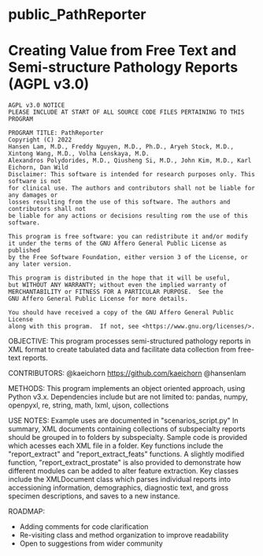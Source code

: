 # public_PathReporter
Creating Value from Free Text and Semi-structure Pathology Reports (AGPL v3.0)
=============================================================================================
    AGPL v3.0 NOTICE
    PLEASE INCLUDE AT START OF ALL SOURCE CODE FILES PERTAINING TO THIS PROGRAM

    PROGRAM TITLE: PathReporter
    Copyright (C) 2022
    Hansen Lam, M.D., Freddy Nguyen, M.D., Ph.D., Aryeh Stock, M.D., Xintong Wang, M.D., Volha Lenskaya, M.D.
    Alexandros Polydorides, M.D., Qiusheng Si, M.D., John Kim, M.D., Karl Eichorn, Dan Wild
    Disclaimer: This software is intended for research purposes only. This software is not
    for clinical use. The authors and contributors shall not be liable for any damages or
    losses resulting from the use of this software. The authors and contributors shall not 
    be liable for any actions or decisions resulting rom the use of this software.
    
    This program is free software: you can redistribute it and/or modify
    it under the terms of the GNU Affero General Public License as published
    by the Free Software Foundation, either version 3 of the License, or
    any later version.

    This program is distributed in the hope that it will be useful,
    but WITHOUT ANY WARRANTY; without even the implied warranty of
    MERCHANTABILITY or FITNESS FOR A PARTICULAR PURPOSE.  See the
    GNU Affero General Public License for more details.

    You should have received a copy of the GNU Affero General Public License
    along with this program.  If not, see <https://www.gnu.org/licenses/>.


OBJECTIVE:
This program processes semi-structured pathology reports in XML format to create tabulated data and
facilitate data collection from free-text reports. 

CONTRIBUTORS:
@kaeichorn https://github.com/kaeichorn
@hansenlam

METHODS:
This program implements an object oriented approach, using Python v3.x. Dependencies include but are
not limited to:
pandas, numpy, openpyxl, re, string, math, lxml, ujson, collections

USE NOTES:
Example uses are documented in "scenarios_script.py"
In summary, XML documents containing collections of subspecialty reports should be grouped in to folders
by subspecialty. Sample code is provided which acesses each XML file in a folder. Key functions include 
the "report_extract" and "report_extract_feats" functions. A slightly modified function, "report_extract_prostate"
is also provided to demonstrate how different modules can be added to alter feature extraction. Key
classes include the XMLDocument class which parses individual reports into accessioning information, demographics, 
diagnostic text, and gross specimen descriptions, and saves to a new instance.

ROADMAP:
- Adding comments for code clarification
- Re-visiting class and method organization to improve readability
- Open to suggestions from wider community
